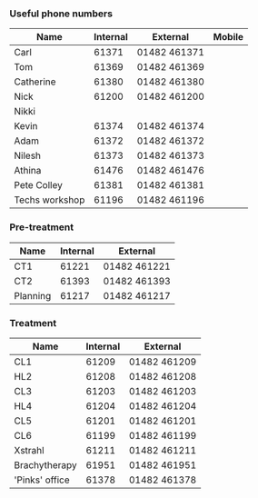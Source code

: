 ### Useful phone numbers


| Name       | Internal  | External       | Mobile    |
| ---------- | --------- | -------------- | --------- |
| Carl       | 61371     | 01482 461371   |
| Tom        | 61369     | 01482 461369   |
| Catherine  | 61380     | 01482 461380   |
| Nick       | 61200     | 01482 461200   |
| Nikki      |           |                |
| Kevin      | 61374     | 01482 461374   |
| Adam       | 61372     | 01482 461372   |
| Nilesh     | 61373     | 01482 461373   |
| Athina     | 61476     | 01482 461476   |
| Pete Colley| 61381     | 01482 461381   |
| Techs workshop | 61196 | 01482 461196   |

### Pre-treatment

| Name       | Internal  | External       |
| ---------- | --------- | -------------- |
| CT1        | 61221     | 01482 461221   |
| CT2        | 61393     | 01482 461393   |
| Planning   | 61217     | 01482 461217   |

### Treatment

| Name          | Internal  | External       |
| ------------- | --------- | -------------- |
| CL1           | 61209     | 01482 461209   |
| HL2           | 61208     | 01482 461208   |
| CL3           | 61203     | 01482 461203   |
| HL4           | 61204     | 01482 461204   |
| CL5           | 61201     | 01482 461201   |
| CL6           | 61199     | 01482 461199   |
| Xstrahl       | 61211     | 01482 461211   |
| Brachytherapy | 61951     | 01482 461951   |
| 'Pinks' office| 61378     | 01482 461378   |


